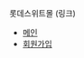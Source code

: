 롯데스위트몰 (링크)

* [메인](http://jldylee.dothome.co.kr/practice/4.lottesweetmall/index.html)
* [회원가입](http://jldylee.dothome.co.kr/practice/4.lottesweetmall/join.html)
